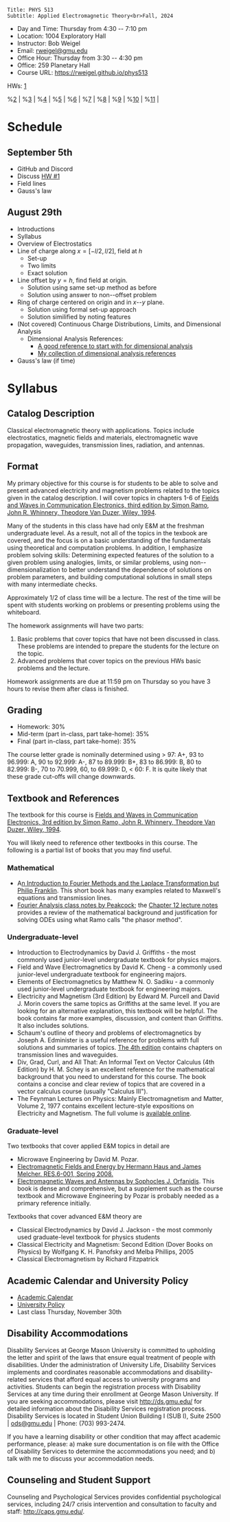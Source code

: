 ```mdextension
Title: PHYS 513
Subtitle: Applied Electromagnetic Theory<br>Fall, 2024
```

* Day and Time: Thursday from 4:30 -- 7:10 pm
* Location: 1004 Exploratory Hall
* Instructor: Bob Weigel
* Email: rweigel@gmu.edu
* Office Hour: Thursday from 3:30 -- 4:30 pm
* Office: 259 Planetary Hall
* Course URL: https://rweigel.github.io/phys513

HWs: [1](hw.html#hw-1) 

%[2](hw.html#hw-2) | 
%[3](hw.html#hw-3) | 
%[4](hw.html#hw-4) | 
%[5](hw.html#hw-5) | 
%[6](hw.html#hw-6) | 
%[7](hw.html#hw-7) |
%[8](hw.html#hw-8) |
%[9](hw.html#hw-9) |
%[10](hw.html#hw-10) |
%[11](hw.html#hw-11) |

# Schedule

## September 5th

* GitHub and Discord
* Discuss [HW #1](hw.html#hw-1)
* Field lines
* Gauss's law

## August 29th

* Introductions
* Syllabus
* Overview of Electrostatics
* Line of charge along $x=[-l/2, l/2]$, field at $h$
  * Set-up
  * Two limits
  * Exact solution
* Line offset by $y=h$, find field at origin.
  * Solution using same set-up method as before
  * Solution using answer to non--offset problem
* Ring of charge centered on origin and in $x$--$y$ plane.
  * Solution using formal set-up approach
  * Solution similified by noting features
* (Not covered) Continuous Charge Distributions, Limits, and Dimensional Analysis
  * Dimensional Analysis References:
    * [A good reference to start with for dimensional analysis](https://drive.google.com/file/d/1_up6mplBXCoXJ4oB5rISpRFKCogpdv7a/view?usp=sharing★★★★remove★★★★)
    * [My collection of dimensional analysis references](https://drive.google.com/drive/folders/0B6antUcxBPXcZmR1NjJMZ2JnUWM★★★★remove★★★★)
* Gauss's law (if time)

# Syllabus

## Catalog Description

Classical electromagnetic theory with applications. Topics include electrostatics, magnetic fields and materials, electromagnetic wave propagation, waveguides, transmission lines, radiation, and antennas.

## Format

My primary objective for this course is for students to be able to solve and present advanced electricity and magnetism problems related to the topics given in the catalog description. I will cover topics in chapters 1-6 of [Fields and Waves in Communication Electronics, third edition by Simon Ramo, John R. Whinnery, Theodore Van Duzer, Wiley, 1994](http://www.amazon.ca/Fields-Waves-Communication-Electronics-Simon/dp/0471585513).

Many of the students in this class have had only E&M at the freshman undergraduate level. As a result, not all of the topics in the texbook are covered, and the focus is on a basic understanding of the fundamentals using theoretical and computation problems. In addition, I emphasize problem solving skills: Determining expected features of the solution to a given problem using analogies, limits, or similar problems, using non--dimensionalization to better understand the dependence of solutions on problem parameters, and building computational solutions in small steps with many intermediate checks.

Approximately 1/2 of class time will be a lecture. The rest of the time will be spent with students working on problems or presenting problems using the whiteboard.

The homework assignments will have two parts:

1. Basic problems that cover topics that have not been discussed in class. These problems are intended to prepare the students for the lecture on the topic.
2. Advanced problems that cover topics on the previous HWs basic problems and the lecture.

Homework assignments are due at 11:59 pm on Thursday so you have 3 hours to revise them after class is finished.

## Grading

* Homework: 30%
* Mid-term (part in-class, part take-home): 35%
* Final (part in-class, part take-home): 35%

The course letter grade is nominally determined using > 97: A+, 93 to 96.999: A, 90 to 92.999: A-, 87 to 89.999: B+, 83 to 86.999: B, 80 to 82.999: B-, 70 to 70.999, 60, to 69.999: D, < 60: F. It is quite likely that these grade cut-offs will change downwards.

## Textbook and References

The textbook for this course is [Fields and Waves in Communication Electronics, 3rd edition by Simon Ramo, John R. Whinnery, Theodore Van Duzer, Wiley, 1994](http://www.amazon.ca/Fields-Waves-Communication-Electronics-Simon/dp/0471585513).

You will likely need to reference other textbooks in this course. The following is a partial list of books that you may find useful.

### Mathematical

* A[n Introduction to Fourier Methods and the Laplace Transformation but Philip Franklin](https://www.amazon.com/introduction-Fourier-methods-Laplace-transformation/dp/B0007HQ89I). This short book has many examples related to Maxwell's equations and transmission lines.
* [Fourier Analysis class notes by Peakcock](https://www.roe.ac.uk/~jap/teaching); the [Chapter 12 lecture notes](https://www.roe.ac.uk/japwww/teaching/fourier/fourier1415.pdf) provides a review of the mathematical background and justification for solving ODEs using what Ramo calls "the phasor method".

### Undergraduate-level

* Introduction to Electrodynamics by David J. Griffiths - the most commonly used junior-level undergraduate textbook for physics majors.
* Field and Wave Electromagnetics by David K. Cheng - a commonly used junior-level undergraduate textbook for engineering majors.
* Elements of Electromagnetics by Matthew N. O. Sadiku - a commonly used junior-level undergraduate textbook for engineering majors.
* Electricity and Magnetism (3rd Edition) by Edward M. Purcell and David J. Morin covers the same topics as Griffiths at the same level. If you are looking for an alternative explanation, this textbook will be helpful. The book contains far more examples, discussion, and content than Griffiths. It also includes solutions.
* Schaum's outline of theory and problems of electromagnetics by Joseph A. Edminister is a useful reference for problems with full solutions and summaries of topics. [The 4th edition](https://www.amazon.com/Schaums-Outline-Electromagnetics-4th-Outlines/dp/0071831479/) contains chapters on transmission lines and waveguides.
* Div, Grad, Curl, and All That: An Informal Text on Vector Calculus (4th Edition) by H. M. Schey is an excellent reference for the mathematical background that you need to understand for this course. The book contains a concise and clear review of topics that are covered in a vector calculus course (usually "Calculus III").
* The Feynman Lectures on Physics: Mainly Electromagnetism and Matter, Volume 2, 1977 contains excellent lecture-style expositions on Electricity and Magnetism. The full volume is [available online](http://www.feynmanlectures.caltech.edu/II_toc.html).

### Graduate-level

Two textbooks that cover applied E&M topics in detail are
* Microwave Engineering by David M. Pozar.
* [Electromagnetic Fields and Energy by Hermann Haus and James Melcher. RES.6-001, Spring 2008.](https://ocw.mit.edu/resources/res-6-001-electromagnetic-fields-and-energy-spring-2008/front-end-matter/)
* [Electromagnetic Waves and Antennas by Sophocles J. Orfanidis](https://www.ece.rutgers.edu/~orfanidi/ewa/ewa-2up.pdf). This book is dense and comprehensive, but a supplement such as the course textbook and Microwave Engineering by Pozar is probably needed as a primary reference initially.

Textbooks that cover advanced E&M theory are
* Classical Electrodynamics by David J. Jackson - the most commonly used graduate-level textbook for physics students
* Classical Electricity and Magnetism: Second Edition (Dover Books on Physics) by Wolfgang K. H. Panofsky and Melba Phillips, 2005
* Classical Electromagnetism by Richard Fitzpatrick

## Academic Calendar and University Policy

* [Academic Calendar](https://registrar.gmu.edu/calendars/)
* [University Policy](http://universitypolicy.gmu.edu/)
* Last class Thursday, November 30th

## Disability Accommodations

Disability Services at George Mason University is committed to upholding the letter and spirit of the laws that ensure equal treatment of people with disabilities. Under the administration of University Life, Disability Services implements and coordinates reasonable accommodations and disability-related services that afford equal access to university programs and activities. Students can begin the registration process with Disability Services at any time during their enrollment at George Mason University. If you are seeking accommodations, please visit http://ds.gmu.edu/ for detailed information about the Disability Services registration process. Disability Services is located in Student Union Building I (SUB I), Suite 2500 | ods@gmu.edu | Phone: (703) 993-2474.

If you have a learning disability or other condition that may affect academic performance, please: a) make sure documentation is on file with the Office of Disability Services to determine the accommodations you need; and b) talk with me to discuss your accommodation needs.

## Counseling and Student Support

Counseling and Psychological Services provides confidential psychological services, including 24/7 crisis intervention and consultation to faculty and staff: http://caps.gmu.edu/.


